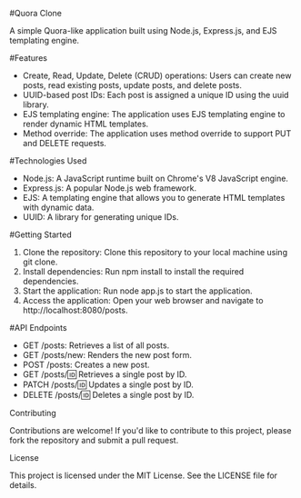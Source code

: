
#Quora Clone

A simple Quora-like application built using Node.js, Express.js, and EJS templating engine.

#Features

- Create, Read, Update, Delete (CRUD) operations: Users can create new posts, read existing posts, update posts, and delete posts.
- UUID-based post IDs: Each post is assigned a unique ID using the uuid library.
- EJS templating engine: The application uses EJS templating engine to render dynamic HTML templates.
- Method override: The application uses method override to support PUT and DELETE requests.

#Technologies Used

- Node.js: A JavaScript runtime built on Chrome's V8 JavaScript engine.
- Express.js: A popular Node.js web framework.
- EJS: A templating engine that allows you to generate HTML templates with dynamic data.
- UUID: A library for generating unique IDs.

#Getting Started

1. Clone the repository: Clone this repository to your local machine using git clone.
2. Install dependencies: Run npm install to install the required dependencies.
3. Start the application: Run node app.js to start the application.
4. Access the application: Open your web browser and navigate to http://localhost:8080/posts.

#API Endpoints

- GET /posts: Retrieves a list of all posts.
- GET /posts/new: Renders the new post form.
- POST /posts: Creates a new post.
- GET /posts/:id: Retrieves a single post by ID.
- PATCH /posts/:id: Updates a single post by ID.
- DELETE /posts/:id: Deletes a single post by ID.

Contributing

Contributions are welcome! If you'd like to contribute to this project, please fork the repository and submit a pull request.

License

This project is licensed under the MIT License. See the LICENSE file for details.
